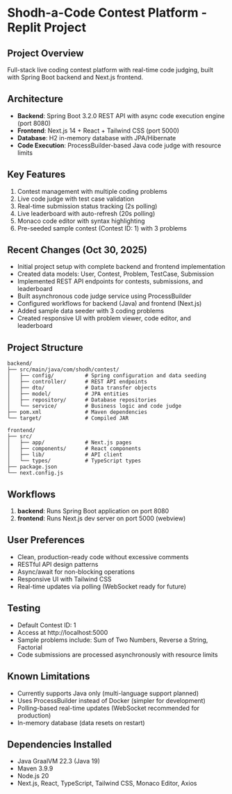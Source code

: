 # Shodh-a-Code Contest Platform - Replit Project

## Project Overview
Full-stack live coding contest platform with real-time code judging, built with Spring Boot backend and Next.js frontend.

## Architecture
- **Backend**: Spring Boot 3.2.0 REST API with async code execution engine (port 8080)
- **Frontend**: Next.js 14 + React + Tailwind CSS (port 5000)
- **Database**: H2 in-memory database with JPA/Hibernate
- **Code Execution**: ProcessBuilder-based Java code judge with resource limits

## Key Features
1. Contest management with multiple coding problems
2. Live code judge with test case validation
3. Real-time submission status tracking (2s polling)
4. Live leaderboard with auto-refresh (20s polling)
5. Monaco code editor with syntax highlighting
6. Pre-seeded sample contest (Contest ID: 1) with 3 problems

## Recent Changes (Oct 30, 2025)
- Initial project setup with complete backend and frontend implementation
- Created data models: User, Contest, Problem, TestCase, Submission
- Implemented REST API endpoints for contests, submissions, and leaderboard
- Built asynchronous code judge service using ProcessBuilder
- Configured workflows for backend (Java) and frontend (Next.js)
- Added sample data seeder with 3 coding problems
- Created responsive UI with problem viewer, code editor, and leaderboard

## Project Structure
```
backend/
├── src/main/java/com/shodh/contest/
│   ├── config/          # Spring configuration and data seeding
│   ├── controller/      # REST API endpoints
│   ├── dto/             # Data transfer objects
│   ├── model/           # JPA entities
│   ├── repository/      # Database repositories
│   └── service/         # Business logic and code judge
├── pom.xml              # Maven dependencies
└── target/              # Compiled JAR

frontend/
├── src/
│   ├── app/             # Next.js pages
│   ├── components/      # React components
│   ├── lib/             # API client
│   └── types/           # TypeScript types
├── package.json
└── next.config.js
```

## Workflows
1. **backend**: Runs Spring Boot application on port 8080
2. **frontend**: Runs Next.js dev server on port 5000 (webview)

## User Preferences
- Clean, production-ready code without excessive comments
- RESTful API design patterns
- Async/await for non-blocking operations
- Responsive UI with Tailwind CSS
- Real-time updates via polling (WebSocket ready for future)

## Testing
- Default Contest ID: 1
- Access at http://localhost:5000
- Sample problems include: Sum of Two Numbers, Reverse a String, Factorial
- Code submissions are processed asynchronously with resource limits

## Known Limitations
- Currently supports Java only (multi-language support planned)
- Uses ProcessBuilder instead of Docker (simpler for development)
- Polling-based real-time updates (WebSocket recommended for production)
- In-memory database (data resets on restart)

## Dependencies Installed
- Java GraalVM 22.3 (Java 19)
- Maven 3.9.9
- Node.js 20
- Next.js, React, TypeScript, Tailwind CSS, Monaco Editor, Axios
